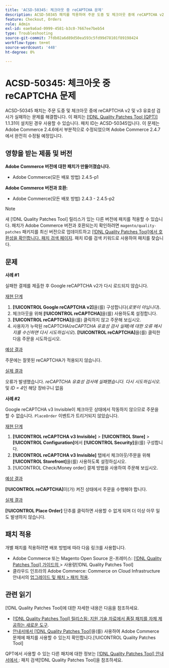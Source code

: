 ```yaml
---
title: 'ACSD-50345: 체크아웃 중 reCAPTCHA 문제'
description: ACSD-50345 패치를 적용하여 주문 도중 및 체크아웃 중에 reCAPTCHA v2 및 v3 유효성 검사가 실패하는 Adobe Commerce 문제를 해결합니다.
feature: Checkout, Orders
role: Admin
exl-id: eae9a6ad-0999-4581-b3c0-7667ee7beb54
type: Troubleshooting
source-git-commit: 7fdb02a6d89d50ea593c5fd99d78101f89198424
workflow-type: tm+mt
source-wordcount: '448'
ht-degree: 0%

---
```


# ACSD-50345: 체크아웃 중 reCAPTCHA 문제

ACSD-50345 패치는 주문 도중 및 체크아웃 중에 reCAPTCHA v2 및 v3 유효성 검사가 실패하는 문제를 해결합니다. 이 패치는 [[!DNL Quality Patches Tool (QPT)]](https://experienceleague.adobe.com/en/docs/commerce-operations/tools/quality-patches-tool/quality-patches-tool-to-self-serve-quality-patches) 1.1.31이 설치된 경우 사용할 수 있습니다. 패치 ID는 ACSD-50345입니다. 이 문제는 Adobe Commerce 2.4.6에서 부분적으로 수정되었으며 Adobe Commerce 2.4.7에서 완전히 수정될 예정입니다.

## 영향을 받는 제품 및 버전

**Adobe Commerce 버전에 대한 패치가 만들어졌습니다.**

* Adobe Commerce(모든 배포 방법) 2.4.5-p1

**Adobe Commerce 버전과 호환:**

* Adobe Commerce(모든 배포 방법) 2.4.3 - 2.4.5-p2

>[!NOTE]
>
>새 [!DNL Quality Patches Tool] 릴리스가 있는 다른 버전에 패치를 적용할 수 있습니다. 패치가 Adobe Commerce 버전과 호환되는지 확인하려면 `magento/quality-patches` 패키지를 최신 버전으로 업데이트하고 [[!DNL Quality Patches Tool]에서 호환성을 확인합니다. 패치 검색 페이지](https://experienceleague.adobe.com/tools/commerce-quality-patches/index.html). 패치 ID를 검색 키워드로 사용하여 패치를 찾습니다.

## 문제

**사례 #1**

실패한 결제를 제출한 후 Google reCAPTCHA v2가 다시 로드되지 않습니다.

<u>재현 단계</u>

1. **[!UICONTROL Google reCAPTCHA v2]**&#x200B;을(를) 구성합니다(*로봇이 아닙니다*).
1. 체크아웃을 위해 **[!UICONTROL reCAPTCHA]**&#x200B;을(를) 사용하도록 설정합니다.
1. **[!UICONTROL reCAPTCHA]**&#x200B;을(를) 클릭하지 않고 주문해 보십시오.
1. 사용자가 누락된 reCAPTCHA(*reCAPTCHA 유효성 검사 실패)에 대한 오류 메시지를 수신하면 다시 시도하십시오*). **[!UICONTROL reCAPTCHA]**&#x200B;을(를) 클릭한 다음 주문을 시도하십시오.

<u>예상 결과</u>

주문에는 잘못된 reCAPTCHA가 적용되지 않습니다.

<u>실제 결과</u>

오류가 발생했습니다. *reCAPTCHA 유효성 검사에 실패했습니다. 다시 시도하십시오.* 및 *ID = 4*&#x200B;인 해당 장바구니 없음

**사례 #2**

Google reCAPTCHA v3 Invisible이 체크아웃 상태에서 작동하지 않으므로 주문을 할 수 없습니다. `PlaceOrder` 이벤트가 트리거되지 않았습니다.

<u>재현 단계</u>

1. **[!UICONTROL reCAPTCHA v3 Invisible]** > **[!UICONTROL Store]** > **[!UICONTROL Configuration]**&#x200B;에서 **[!UICONTROL Security]**&#x200B;을(를) 구성합니다.
1. **[!UICONTROL reCAPTCHA v3 Invisible]** 탭에서 체크아웃/주문을 위해 **[!UICONTROL Storefront]**&#x200B;을(를) 사용하도록 설정하십시오.
1. [!UICONTROL Check/Money order] 결제 방법을 사용하여 주문해 보십시오.

<u>예상 결과</u>

**[!UICONTROL reCAPTCHA]**&#x200B;이(가) 켜진 상태에서 주문을 수행해야 합니다.

<u>실제 결과</u>

**[!UICONTROL Place Order]** 단추를 클릭하면 사용할 수 없게 되며 더 이상 아무 일도 발생하지 않습니다.

## 패치 적용

개별 패치를 적용하려면 배포 방법에 따라 다음 링크를 사용합니다.

* Adobe Commerce 또는 Magento Open Source 온-프레미스: [[!DNL Quality Patches Tool]  가이드의 ](/help/tools/quality-patches-tool/usage.md)> 사용량[!DNL Quality Patches Tool]
* 클라우드 인프라의 Adobe Commerce: Commerce on Cloud Infrastructure 안내서의 [업그레이드 및 패치 > 패치 적용](https://experienceleague.adobe.com/docs/commerce-cloud-service/user-guide/develop/upgrade/apply-patches.html).

## 관련 읽기

[!DNL Quality Patches Tool]에 대한 자세한 내용은 다음을 참조하세요.

* [[!DNL Quality Patches Tool] 릴리스됨: 지원 기술 자료에서 품질 패치를 자체 제공하는 새로운 도구](https://experienceleague.adobe.com/en/docs/commerce-operations/tools/quality-patches-tool/quality-patches-tool-to-self-serve-quality-patches).
* [ 안내서에서  [!DNL Quality Patches Tool]](/help/tools/quality-patches-tool/patches-available-in-qpt/check-patch-for-magento-issue-with-magento-quality-patches.md)을(를) 사용하여 Adobe Commerce 문제에 패치를 사용할 수 있는지 확인합니다.[!UICONTROL Quality Patches Tool]


QPT에서 사용할 수 있는 다른 패치에 대한 정보는 [[!DNL Quality Patches Tool] 안내서에서 ](https://experienceleague.adobe.com/tools/commerce-quality-patches/index.html): 패치 검색[!DNL Quality Patches Tool]을 참조하세요.
